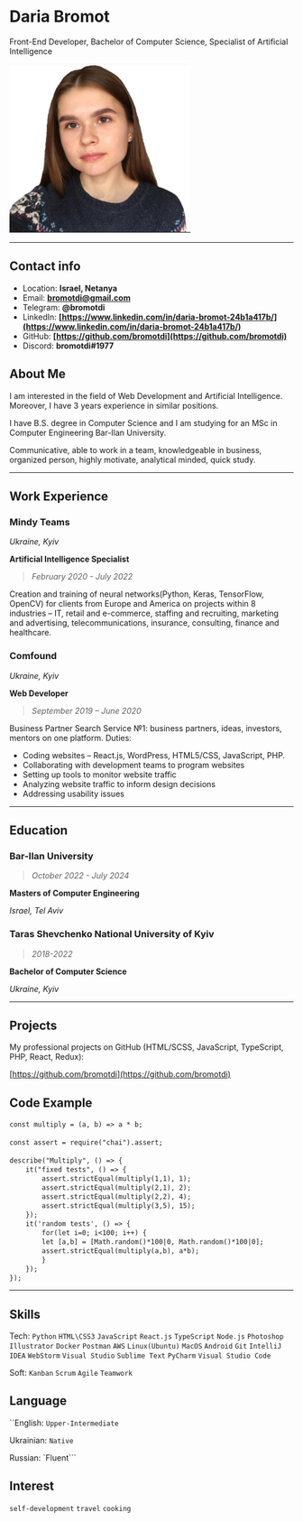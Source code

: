 # **Daria Bromot**
Front-End Developer, Bachelor of Computer Science, Specialist of Artificial Intelligence


![photo](foto.png "photo")

---

## Contact info
* Location: **Israel, Netanya**
* Email: **bromotdi@gmail.com**
* Telegram: **@bromotdi** 
* LinkedIn: **[https://www.linkedin.com/in/daria-bromot-24b1a417b/](https://www.linkedin.com/in/daria-bromot-24b1a417b/)**
* GitHub: **[https://github.com/bromotdi](https://github.com/bromotdi)**
* Discord: **bromotdi#1977**

## About Me

I am interested in the field of Web Development and Artificial Intelligence.  Moreover, I have 3 years experience in similar positions. 

I have B.S. degree in Computer Science and I am studying for an MSc in Computer Engineering Bar-Ilan University.

Communicative, able to work in a team, knowledgeable in business, organized person, highly motivate, analytical minded, quick study.

---

## Work Experience

### Mindy Teams
_Ukraine, Kyiv_

**Artificial Intelligence Specialist**

>_February 2020 - July 2022_

Creation and training of neural networks(Python, Keras, TensorFlow, OpenCV) for clients from Europe and America on projects within 8 industries –  IT, retail and e-commerce, staffing and recruiting, marketing and advertising, telecommunications, insurance, consulting, finance and healthcare.

### Comfound
_Ukraine, Kyiv_

**Web Developer**
> _September 2019 – June 2020_

Business Partner Search Service №1: business partners, ideas, investors, mentors on one platform. Duties:

* Coding websites – React.js, WordPress, HTML5/CSS, JavaScript, PHP.
* Collaborating with development teams to program websites
* Setting up tools to monitor website traffic
* Analyzing website traffic to inform design decisions
* Addressing usability issues


---


## Education

### Bar-Ilan University
>_October 2022 - July 2024_

**Masters of Computer Engineering**

_Israel, Tel Aviv_

### Taras Shevchenko National University of Kyiv
>_2018-2022_
 
**Bachelor of Computer Science**
 
_Ukraine, Kyiv_


---

## Projects

My professional projects on GitHub (HTML/SCSS, JavaScript, TypeScript, PHP, React, Redux):

[https://github.com/bromotdi](https://github.com/bromotdi)

## Code Example
```
const multiply = (a, b) => a * b;

const assert = require("chai").assert;

describe("Multiply", () => {
    it("fixed tests", () => {
        assert.strictEqual(multiply(1,1), 1);
        assert.strictEqual(multiply(2,1), 2);
        assert.strictEqual(multiply(2,2), 4);
        assert.strictEqual(multiply(3,5), 15);   
    });
    it('random tests', () => {
        for(let i=0; i<100; i++) {
        let [a,b] = [Math.random()*100|0, Math.random()*100|0];
        assert.strictEqual(multiply(a,b), a*b);
        }
    });
});
```
---

## Skills

Tech: `Python` `HTML\CSS3` `JavaScript` `React.js` `TypeScript` `Node.js` `Photoshop` `Illustrator` `Docker` `Postman` `AWS` `Linux(Ubuntu)` `MacOS` `Android` `Git` `IntelliJ IDEA` `WebStorm` `Visual Studio` `Sublime Text` `PyCharm` `Visual Studio Code`

Soft: `Kanban` `Scrum` `Agile` `Teamwork`

## Language

``English: `Upper-Intermediate` 

Ukrainian: `Native`

Russian: `Fluent```

## Interest

`self-development` `travel` `cooking` 


